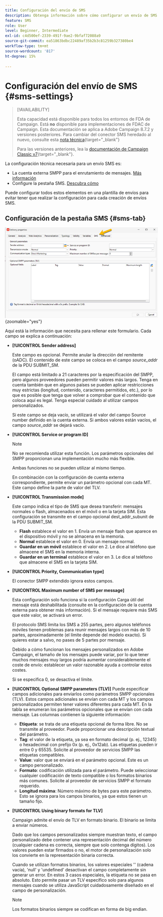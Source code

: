 ```yaml
---
title: Configuración del envío de SMS
description: Obtenga información sobre cómo configurar un envío de SMS
feature: SMS
role: User
level: Beginner, Intermediate
exl-id: c4d500ef-2339-491f-9ae2-9bfaf72088a9
source-git-commit: ea51863bdbc22489af35b2b3c81259b327380be4
workflow-type: tm+mt
source-wordcount: '817'
ht-degree: 15%

---
```


# Configuración del envío de SMS {#sms-settings}

>[!AVAILABILITY]
>
>Esta capacidad está disponible para todos los entornos de FDA de Campaign. Está **no** disponible para implementaciones de FDAC de Campaign. Esta documentación se aplica a Adobe Campaign 8.7.2 y versiones posteriores. Para cambiar del conector SMS heredado al nuevo, consulte esta [nota técnica](https://experienceleague.adobe.com/docs/campaign/technotes-ac/tn-new/sms-migration){target="_blank"}
>
>Para las versiones anteriores, lea la [documentación de Campaign Classic v7](https://experienceleague.adobe.com/en/docs/campaign-classic/using/sending-messages/sending-messages-on-mobiles/sms-set-up/sms-set-up){target="_blank"}.

La configuración técnica necesaria para un envío SMS es:

* La cuenta externa SMPP para el enrutamiento de mensajes. [Más información](smpp-external-account.md#smpp-connection-settings)
* Configure la pestaña SMS. [Descubra cómo](#sms-tab)

Puede configurar todos estos elementos en una plantilla de envíos para evitar tener que realizar la configuración para cada creación de envíos SMS.

## Configuración de la pestaña SMS {#sms-tab}

![](assets/send_settings.png){zoomable="yes"}

Aquí está la información que necesita para rellenar este formulario. Cada campo se explica a continuación:

* **[!UICONTROL Sender address]**

  Este campo es opcional. Permite anular la dirección del remitente (oADC). El contenido de este campo se coloca en el campo *source_addr* de la PDU SUBMIT_SM.

  El campo está limitado a 21 caracteres por la especificación del SMPP, pero algunos proveedores pueden permitir valores más largos. Tenga en cuenta también que en algunos países se pueden aplicar restricciones muy estrictas (longitud, contenido, caracteres permitidos, etc.), por lo que es posible que tenga que volver a comprobar que el contenido que coloca aquí es legal. Tenga especial cuidado al utilizar campos personalizados.

  Si este campo se deja vacío, se utilizará el valor del campo Source number definido en la cuenta externa. Si ambos valores están vacíos, el campo *source_addr* se dejará vacío.

* **[!UICONTROL Service or program ID]**

  >[!NOTE]
  >
  >No se recomienda utilizar esta función. Los parámetros opcionales del SMPP proporcionan una implementación mucho más flexible.
  >
  >Ambas funciones no se pueden utilizar al mismo tiempo.

  En combinación con la configuración de cuenta externa correspondiente, permite enviar un parámetro opcional con cada MT. Este campo define la parte de valor del TLV.

* **[!UICONTROL Transmission mode]**

  Este campo indica el tipo de SMS que desea transferir: mensajes normales o flash, almacenados en el móvil o en la tarjeta SIM. Esta configuración se transmite en el campo opcional dest_addr_subunit de la PDU SUBMIT_SM.

   * **Flash** establece el valor en 1. Envía un mensaje flash que aparece en el dispositivo móvil y no se almacena en la memoria.
   * **Normal** establece el valor en 0. Envía un mensaje normal.
   * **Guardar en un móvil** establece el valor en 2. Le dice al teléfono que almacene el SMS en la memoria interna.
   * **Guardar en un terminal** establece el valor en 3. Le dice al teléfono que almacene el SMS en la tarjeta SIM.

* **[!UICONTROL Priority, Communication type]**

  El conector SMPP extendido ignora estos campos.

* **[!UICONTROL Maximum number of SMS per message]**

  Esta configuración solo funciona si la configuración Carga útil del mensaje está deshabilitada (consulte en la configuración de la cuenta externa para obtener más información). Si el mensaje requiere más SMS que este valor, se activará un error.

  El protocolo SMS limita los SMS a 255 partes, pero algunos teléfonos móviles tienen problemas para reunir mensajes largos con más de 10 partes, aproximadamente (el límite depende del modelo exacto). Si quieres estar a salvo, no pases de 5 partes por mensaje.

  Debido a cómo funcionan los mensajes personalizados en Adobe Campaign, el tamaño de los mensajes puede variar, por lo que tener muchos mensajes muy largos podría aumentar considerablemente el coste de envío: establecer un valor razonable ayuda a controlar estos costes.

  Si se especifica 0, se desactiva el límite.

* **[!UICONTROL Optional SMPP parameters (TLV)]**
Puede especificar campos adicionales para enviarlos como parámetros SMPP opcionales (TLV). Estos campos adicionales se envían con cada MT y los campos personalizados permiten tener valores diferentes para cada MT.
En la tabla se enumeran los parámetros opcionales que se envían con cada mensaje. Las columnas contienen la siguiente información:
   * **Etiqueta**: se trata de una etiqueta opcional de forma libre. No se transmite al proveedor. Puede proporcionar una descripción textual del parámetro.
   * **Tag**: el valor de la etiqueta, ya sea en formato decimal (p. ej., 12345) o hexadecimal con prefijo 0x (p. ej., 0x12ab). Las etiquetas pueden ir entre 0 y 65535. Solicite al proveedor de servicios SMPP las etiquetas compatibles.
   * **Value**: valor que se enviará en el parámetro opcional. Este es un campo personalizado.
   * **Formato**: codificación utilizada para el parámetro. Puede seleccionar cualquier codificación de texto compatible o los formatos binarios más comunes. Solicite al proveedor de servicios SMPP el formato requerido.
   * **Longitud máxima**: Número máximo de bytes para este parámetro. Esto se ignora para los campos binarios, ya que estos tienen un tamaño fijo.

* **[!UICONTROL Using binary formats for TLV]**

  Campaign admite el envío de TLV en formato binario. El binario se limita a enviar números.

  Dado que los campos personalizados siempre muestran texto, el campo personalizado debe contener una representación decimal del número (cualquier cadena es correcta, siempre que solo contenga dígitos). Los valores pueden estar firmados o no, el motor de personalización solo los convierte en la representación binaria correcta.

  Cuando se utilizan formatos binarios, los valores especiales &#39;&#39; (cadena vacía), &#39;null&#39; y &#39;undefined&#39; desactivan el campo completamente sin generar un error. En estos 3 casos especiales, la etiqueta no se pasa en absoluto. Esto permite pasar un TLV específico solo para algunos mensajes cuando se utiliza JavaScript cuidadosamente diseñado en el campo de personalización.

  >[!NOTE]
  >
  >Los formatos binarios siempre se codifican en forma de big endian.

